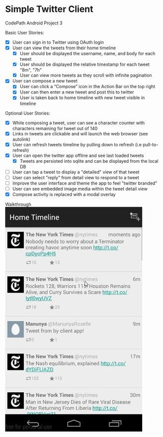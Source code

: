 # Simple Twitter Client
CodePath Android Project 3

Basic User Stories:
- [x] User can sign in to Twitter using OAuth login
- [x] User can view the tweets from their home timeline
  - [x] User should be displayed the username, name, and body for each tweet
  - [x] User should be displayed the relative timestamp for each tweet "8m", "7h"
  - [x] User can view more tweets as they scroll with infinite pagination
- [x] User can compose a new tweet
  - [x] User can click a “Compose” icon in the Action Bar on the top right
  - [x] User can then enter a new tweet and post this to twitter
  - [x] User is taken back to home timeline with new tweet visible in timeline

Optional User Stories:
- [x] While composing a tweet, user can see a character counter with characters remaining for tweet out of 140
- [x] Links in tweets are clickable and will launch the web browser (see autolink)
- [x] User can refresh tweets timeline by pulling down to refresh (i.e pull-to-refresh)
- [x] User can open the twitter app offline and see last loaded tweets
  - [x] Tweets are persisted into sqlite and can be displayed from the local DB
- [ ] User can tap a tweet to display a "detailed" view of that tweet
- [ ] User can select "reply" from detail view to respond to a tweet
- [ ] Improve the user interface and theme the app to feel "twitter branded"
- [ ] User can see embedded image media within the tweet detail view
- [x] Compose activity is replaced with a modal overlay

Walkthrough
![alt tag](walkthrough_V0.gif)

